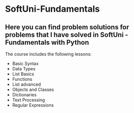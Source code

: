 # SoftUni-Fundamentals

## Here you can find problem solutions for problems that I have solved in SoftUni - Fundamentals with Python

<p>The course includes the following lessons:
    <ul>
        <li>Basic Syntax</li>
        <li>Data Types</li>
        <li>List Basics</li>
        <li>Functions</li>
        <li>List advanced</li>
        <li>Objects and Classes</li>
        <li>Dictionaries</li>
        <li>Text Processing</li>
        <li>Regular Expressions</li>
    </ul>
</p>
